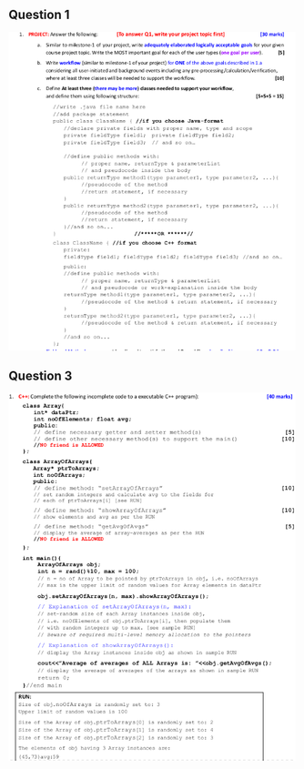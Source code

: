 ## Question 1
![alt text](https://github.com/SyedT1/OOP/blob/main/Varsity%20Lectures/Exams/Mid-term/pcs/Screenshot%20from%202021-10-23%2017-56-04.png)
## Question 3
![alt text](https://github.com/SyedT1/OOP/blob/main/Varsity%20Lectures/Exams/Mid-term/pcs/0.png)  
